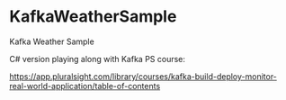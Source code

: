# KafkaWeatherSample
Kafka Weather Sample

C# version playing along with Kafka PS course:

https://app.pluralsight.com/library/courses/kafka-build-deploy-monitor-real-world-application/table-of-contents
